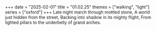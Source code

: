 +++
date = "2025-02-01"
title = "01.02.25"
themes = ["walking", "light"]
series = ["oxford"]
+++
Late night march through mottled stone,
A world just hidden from the street,
Backing into shadow in its mighty flight,
From lighted pillars to the underbelly of grand arches.
